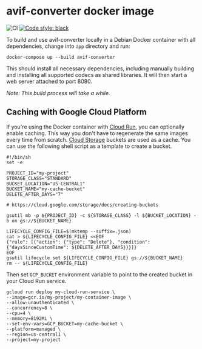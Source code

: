 # avif-converter docker image

![CI](https://github.com/oittaa/avif-converter/workflows/CI/badge.svg)
[![Code style: black](https://img.shields.io/badge/code%20style-black-000000.svg)](https://github.com/psf/black)

To build and use avif-converter locally in a Debian Docker container with all dependencies,
change into `app` directory and run:

    docker-compose up --build avif-converter

This should install all necessary dependencies, including manually building and installing all
supported codecs as shared libraries. It will then start a web server attached to port 8080.

*Note: This build process will take a while.*

## Caching with Google Cloud Platform

If you're using the Docker container with [Cloud Run][cloud-run], you can optionally enable caching. This way you don't have to regenerate the same images every time from scratch. [Cloud Storage][cloud-storage] buckets are used as a cache. You can use the following shell script as a template to create a bucket.

```
#!/bin/sh
set -e

PROJECT_ID="my-project"
STORAGE_CLASS="STANDARD"
BUCKET_LOCATION="US-CENTRAL1"
BUCKET_NAME="my-cache-bucket"
DELETE_AFTER_DAYS="7"

# https://cloud.google.com/storage/docs/creating-buckets

gsutil mb -p ${PROJECT_ID} -c ${STORAGE_CLASS} -l ${BUCKET_LOCATION} -b on gs://${BUCKET_NAME}

LIFECYCLE_CONFIG_FILE=$(mktemp --suffix=.json)
cat > ${LIFECYCLE_CONFIG_FILE} <<EOF
{"rule": [{"action": {"type": "Delete"}, "condition": {"daysSinceCustomTime": ${DELETE_AFTER_DAYS}}}]}
EOF
gsutil lifecycle set ${LIFECYCLE_CONFIG_FILE} gs://${BUCKET_NAME}
rm -- ${LIFECYCLE_CONFIG_FILE}
```

Then set `GCP_BUCKET` environment variable to point to the created bucket in your Cloud Run service.
```
gcloud run deploy my-cloud-run-service \
--image=gcr.io/my-project/my-container-image \
--allow-unauthenticated \
--concurrency=8 \
--cpu=4 \
--memory=8192Mi \
--set-env-vars=GCP_BUCKET=my-cache-bucket \
--platform=managed \
--region=us-central1 \
--project=my-project
```

[cloud-run]: https://cloud.google.com/run
[cloud-storage]: https://cloud.google.com/storage
